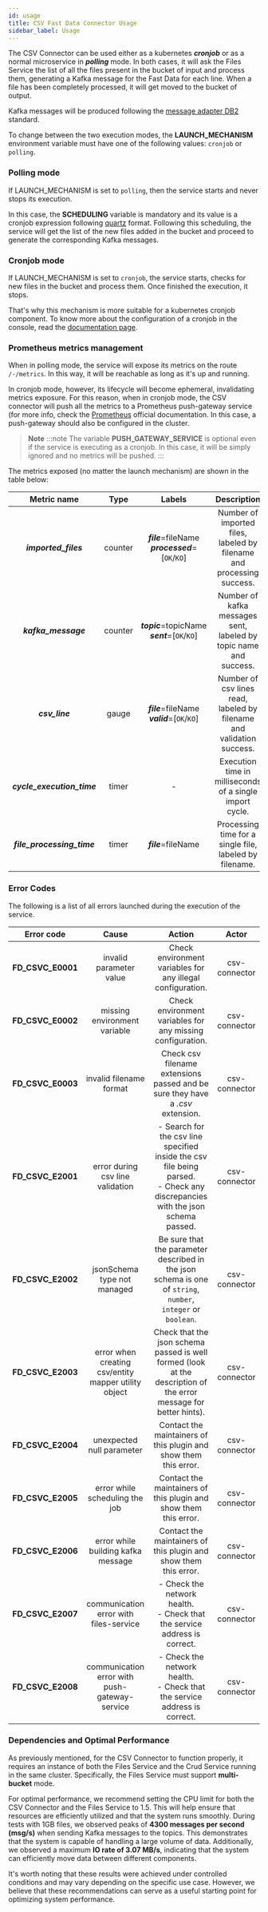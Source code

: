 ```yaml
---
id: usage
title: CSV Fast Data Connector Usage
sidebar_label: Usage
---
```


<!--
WARNING: this file was automatically generated by Mia-Platform Doc Aggregator.
DO NOT MODIFY IT BY HAND.
Instead, modify the source file and run the aggregator to regenerate this file.
-->

The CSV Connector can be used either as a kubernetes _**cronjob**_ or as a normal microservice in _**polling**_ mode.
In both cases, it will ask the Files Service the list of all the files present in the bucket of input and process them, generating a Kafka message for the Fast Data for each line.
When a file has been completely processed, it will get moved to the bucket of output.

Kafka messages will be produced following the [message adapter DB2](../../fast_data/configuration/realtime_updater.md#kafka-adapters-kafka-messages-format) standard.

To change between the two execution modes, the **LAUNCH_MECHANISM** environment variable must have one of the following values: `cronjob` or `polling`.

### Polling mode

If LAUNCH_MECHANISM is set to `polling`, then the service starts and never stops its execution.

In this case, the **SCHEDULING** variable is mandatory and its value is a cronjob expression following [quartz](http://www.quartz-scheduler.org/) format.
Following this scheduling, the service will get the list of the new files added in the bucket and proceed to generate the corresponding Kafka messages.

### Cronjob mode

If LAUNCH_MECHANISM is set to `cronjob`, the service starts, checks for new files in the bucket and process them. Once finished the execution, it stops.

That's why this mechanism is more suitable for a kubernetes cronjob component. To know more about the configuration of a cronjob in the console, read the [documentation page](../../development_suite/api-console/api-design/jobs-cronjob).


### Prometheus metrics management

When in polling mode, the service will expose its metrics on the route `/-/metrics`. In this way, it will be reachable as long as it's up and running.

In cronjob mode, however, its lifecycle will become ephemeral, invalidating metrics exposure.
For this reason, when in cronjob mode, the CSV connector will push all the metrics to a Prometheus push-gateway service (for more info, check the [Prometheus](https://prometheus.io/docs/practices/pushing/) official documentation.
In this case, a push-gateway should also be configured in the cluster.

> **Note**
:::note
The variable **PUSH_GATEWAY_SERVICE** is optional even if the service is executing as a cronjob. In this case, it will be simply ignored and no metrics will be pushed.
:::

The metrics exposed (no matter the launch mechanism) are shown in the table below:

|        Metric name         |  Type   |                        Labels                         |                              Description                              |
|:--------------------------:|:-------:|:-----------------------------------------------------:|:---------------------------------------------------------------------:|
|    _**imported_files**_    | counter | **_file_**=fileName<br/>**_processed_**=\[`OK`/`KO`\] | Number of imported files, labeled by filename and processing success. |
|    _**kafka_message**_     | counter |  **_topic_**=topicName<br/>**_sent_**=\[`OK`/`KO`\]   |   Number of kafka messages sent, labeled by topic name and success.   |
|       _**csv_line**_       |  gauge  |   **_file_**=fileName<br/>**_valid_**=\[`OK`/`KO`\]   | Number of csv lines read, labeled by filename and validation success. |
| _**cycle_execution_time**_ |  timer  |                           -                           |       Execution time in milliseconds of a single import cycle.        |
| _**file_processing_time**_ |  timer  |                  **_file_**=fileName                  |        Processing time for a single file, labeled by filename.        |

### Error Codes

The following is a list of all errors launched during the execution of the service.

|    Error code     |                        Cause                         |                                                              Action                                                               |     Actor     |
|:-----------------:|:----------------------------------------------------:|:---------------------------------------------------------------------------------------------------------------------------------:|:-------------:|
| **FD_CSVC_E0001** |               invalid parameter value                |                                    Check environment variables for any illegal configuration.                                     | csv-connector |
| **FD_CSVC_E0002** |             missing environment variable             |                                    Check environment variables for any missing configuration.                                     | csv-connector |
| **FD_CSVC_E0003** |               invalid filename format                |                          Check csv filename extensions passed and be sure they have a _.csv_ extension.                           | csv-connector |
| **FD_CSVC_E2001** |           error during csv line validation           | - Search for the csv line specified inside the csv file being parsed.<br/> - Check any discrepancies with the json schema passed. | csv-connector |
| **FD_CSVC_E2002** |             jsonSchema type not managed              |           Be sure that the parameter described in the json schema is one of `string`, `number`, `integer` or `boolean`.           | csv-connector |
| **FD_CSVC_E2003** | error when creating csv/entity mapper utility object |         Check that the json schema passed is well formed (look at the description of the error message for better hints).         | csv-connector |
| **FD_CSVC_E2004** |              unexpected null parameter               |                                 Contact the maintainers of this plugin and show them this error.                                  | csv-connector |
| **FD_CSVC_E2005** |            error while scheduling the job            |                                 Contact the maintainers of this plugin and show them this error.                                  | csv-connector |
| **FD_CSVC_E2006** |          error while building kafka message          |                                 Contact the maintainers of this plugin and show them this error.                                  | csv-connector |
| **FD_CSVC_E2007** |        communication error with files-service        |                           - Check the network health.<br/> - Check that the service address is correct.                           | csv-connector |
| **FD_CSVC_E2008** |    communication error with push-gateway-service     |                           - Check the network health.<br/> - Check that the service address is correct.                           | csv-connector |

### Dependencies and Optimal Performance

As previously mentioned, for the CSV Connector to function properly, it requires an instance of both the Files Service and the Crud Service running in the same cluster. Specifically, the Files Service must support **multi-bucket** mode.

For optimal performance, we recommend setting the CPU limit for both the CSV Connector and the Files Service to 1.5. This will help ensure that resources are efficiently utilized and that the system runs smoothly.
During tests with 1GB files, we observed peaks of **4300 messages per second (msg/s)** when sending Kafka messages to the topics. This demonstrates that the system is capable of handling a large volume of data. Additionally, we observed a maximum **IO rate of 3.07 MB/s**, indicating that the system can efficiently move data between different components.

It's worth noting that these results were achieved under controlled conditions and may vary depending on the specific use case. However, we believe that these recommendations can serve as a useful starting point for optimizing system performance.
